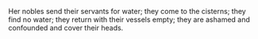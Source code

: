 Her nobles send their servants for water; they come to the cisterns; they find no water; they return with their vessels empty; they are ashamed and confounded and cover their heads.
